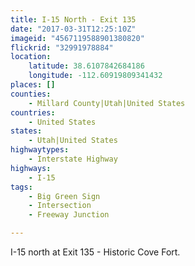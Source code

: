 ```yaml
---
title: I-15 North - Exit 135
date: "2017-03-31T12:25:10Z"
imageid: "4567119588901380820"
flickrid: "32991978884"
location:
    latitude: 38.6107842684186
    longitude: -112.60919809341432
places: []
counties:
    - Millard County|Utah|United States
countries:
    - United States
states:
    - Utah|United States
highwaytypes:
    - Interstate Highway
highways:
    - I-15
tags:
    - Big Green Sign
    - Intersection
    - Freeway Junction

---
```

I-15 north at Exit 135 - Historic Cove Fort.